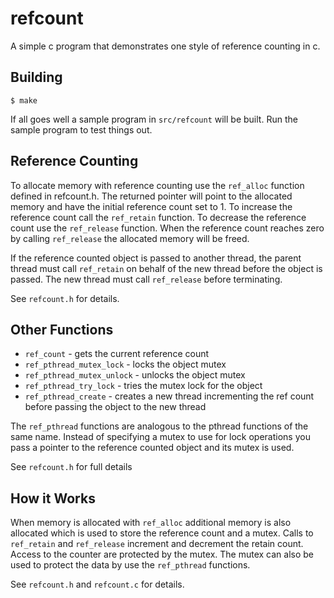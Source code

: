 # refcount

A simple c program that demonstrates one style of reference counting in c.

## Building

    $ make

If all goes well a sample program in `src/refcount` will be built. Run the
sample program to test things out.

## Reference Counting

To allocate memory with reference counting use the `ref_alloc` function defined
in refcount.h. The returned pointer will point to the allocated memory and
have the initial reference count set to 1. To increase the reference count
call the `ref_retain` function. To decrease the reference count use the
`ref_release` function. When the reference count reaches zero by calling
`ref_release` the allocated memory will be freed.

If the reference counted object is passed to another thread, the parent
thread must call `ref_retain` on behalf of the new thread before the object is
passed. The new thread must call `ref_release` before terminating.

See `refcount.h` for details.

## Other Functions

* `ref_count` - gets the current reference count
* `ref_pthread_mutex_lock` - locks the object mutex
* `ref_pthread_mutex_unlock` - unlocks the object mutex
* `ref_pthread_try_lock` - tries the mutex lock for the object
* `ref_pthread_create` - creates a new thread incrementing the ref count before
    passing the object to the new thread

The `ref_pthread` functions are analogous to the pthread functions of the same
name. Instead of specifying a mutex to use for lock operations you pass a
pointer to the reference counted object and its mutex is used.

See `refcount.h` for full details

## How it Works

When memory is allocated with `ref_alloc` additional memory is also
allocated which is used to store the reference count and a mutex. Calls to
`ref_retain` and `ref_release` increment and decrement the retain count.
Access to the counter are protected by the mutex. The mutex can also be used
to protect the data by use the `ref_pthread` functions.

See `refcount.h` and `refcount.c` for details.
